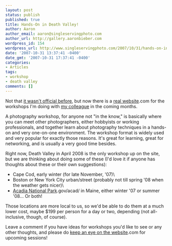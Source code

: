 ```yaml
---
layout: post
status: publish
published: true
title: Hands-On in Death Valley!
author: Aaron
author_email: aaron@singleservingphoto.com
author_url: http://gallery.aaronbieber.com
wordpress_id: 154
wordpress_url: http://www.singleservingphoto.com/2007/10/31/hands-on-in-death-valley/
date: '2007-10-31 13:37:41 -0400'
date_gmt: '2007-10-31 17:37:41 -0400'
categories:
- Articles
tags:
- workshop
- death valley
comments: []
---
```

Not that [it wasn't official
before](http://www.singleservingphoto.com/2007/09/14/death-valley-workshop-april-2008/),
but now there is a [real website](http://www.artphotoworkshops).com for
the workshops I'm doing with [my colleague](http://www.curiouslens.com)
in the coming months.

A photography workshop, for anyone not "in the know," is basically where
you can meet other photographers, either hobbyists or working
professionals, and together learn about photography techniques in a
hands-on and very one-on-one environment. The workshop format is widely
used and very popular for exactly those reasons. It's great for
learning, great for networking, and is usually a very good time besides.

Right now, Death Valley in April 2008 is the only workshop up on the
site, but we are thinking about doing some of these (I'd love it if
anyone has thoughts about these or their own suggestions):

* Cape Cod, early winter (for late November, '07)\
 * Boston or New York City urban/street (probably not till spring '08
when the weather gets nicer)\
 * [Acadia National Park](http://www.nps).gov/acad/ in Maine, either
winter '07 or summer '08... Or both!

Those locations are more local to us, so we'd be able to do them at a
much lower cost, maybe \$199 per person for a day or two, depending (not
all-inclusive, though, of course).

Leave a comment if you have ideas for workshops you'd like to see or any
other thoughts, and please do [keep an eye on the
website](http://www.artphotoworkshops).com for upcoming sessions!
